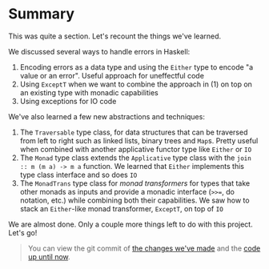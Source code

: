 # Summary

This was quite a section. Let's recount the things we've learned.

We discussed several ways to handle errors in Haskell:

1. Encoding errors as a data type and using the `Either` type to encode "a value or an error".
   Useful approach for uneffectful code
2. Using `ExceptT` when we want to combine the approach in (1) on top on an existing
   type with monadic capabilities
3. Using exceptions for IO code

We've also learned a few new abstractions and techniques:

1. The `Traversable` type class, for data structures that can be traversed from left to right
   such as linked lists, binary trees and `Map`s.
   Pretty useful when combined with another applicative functor type like `Either` or `IO`
2. The `Monad` type class extends the `Applicative` type class with the `join :: m (m a) -> m a`
   function. We learned that `Either` implements this type class interface and so does `IO`
3. The `MonadTrans` type class for *monad transformers* for types that take other monads as inputs
   and provide a monadic interface (`>>=`, do notation, etc.) while combining both their capabilities.
   We saw how to stack an `Either`-like monad transformer, `ExceptT`, on top of `IO`

We are almost done. Only a couple more things left to do with this project. Let's go!

> You can view the git commit of
> [the changes we've made](https://github.com/soupi/learn-haskell-blog-generator/commit/a08d148d981fa00cb7025f1b651d7b75084dd1ae)
> and the [code up until now](https://github.com/soupi/learn-haskell-blog-generator/tree/a08d148d981fa00cb7025f1b651d7b75084dd1ae).
